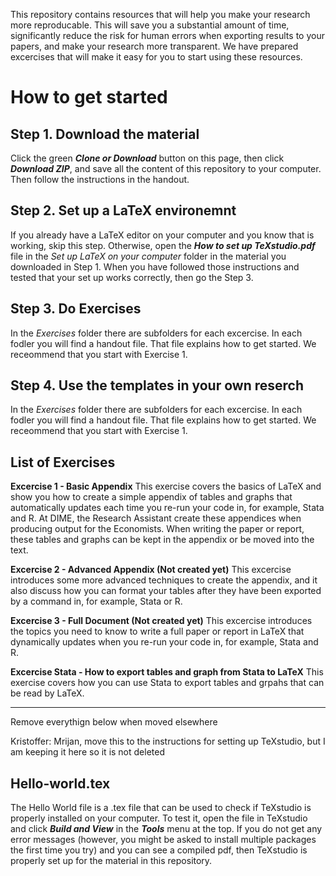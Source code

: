 This repository contains resources that will help you make your research more reproducable. This will save you a substantial amount of time, significantly reduce the risk for human errors when exporting results to your papers, and make your research more transparent. We have prepared excercises that will make it easy for you to start using these resources.

# How to get started
## Step 1. Download the material
Click the green ***Clone or Download*** button on this page, then click ***Download ZIP***, and save all the content of this repository to your computer. Then follow the instructions in the handout.

## Step 2. Set up a LaTeX environemnt 
If you already have a LaTeX editor on your computer and you know that is working, skip this step. Otherwise, open the ***How to set up TeXstudio.pdf*** file in the *Set up LaTeX on your computer* folder in the material you downloaded in Step 1. When you have followed those instructions and tested that your set up works correctly, then go the Step 3.

## Step 3. Do Exercises 
In the *Exercises* folder there are subfolders for each excercise. In each fodler you will find a handout file. That file explains how to get started. We receommend that you start with Exercise 1.

## Step 4. Use the templates in your own reserch 
In the *Exercises* folder there are subfolders for each excercise. In each fodler you will find a handout file. That file explains how to get started. We receommend that you start with Exercise 1.

## List of Exercises 

**Excercise 1 - Basic Appendix**
This exercise covers the basics of LaTeX and show you how to create a simple appendix of tables and graphs that automatically updates each time you re-run your code in, for example, Stata and R. At DIME, the Research Assistant create these appendices when producing output for the Economists. When writing the paper or report, these tables and graphs can be kept in the appendix or be moved into the text.

**Excercise 2 - Advanced Appendix (Not created yet)**
This excercise introduces some more advanced techniques to create the appendix, and it also discuss how you can format your tables after they have been exported by a command in, for example, Stata or R.

**Excercise 3 - Full Document  (Not created yet)**
This excercise introduces the topics you need to know to write a full paper or report in LaTeX that dynamically updates when you re-run your code in, for example, Stata and R.

**Excercise Stata - How to export tables and graph from Stata to LaTeX**
This exercise covers how you can use Stata to export tables and grpahs that can be read by LaTeX.

---
Remove everythign below when moved elsewhere

Kristoffer: Mrijan, move this to the instructions for setting up TeXstudio, but I am keeping it here so it is not deleted
## Hello-world.tex
The Hello World file is a .tex file that can be used to check if TeXstudio is properly installed on your computer. To test it, open the file in TeXstudio and click ***Build and View*** in the ***Tools*** menu at the top. If you do not get any error messages (however, you might be asked to install multiple packages the first time you try) and you can see a compiled pdf, then TeXstudio is properly set up for the material in this repository. 
